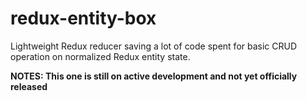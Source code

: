 # redux-entity-box

Lightweight Redux reducer saving a lot of code spent for basic CRUD operation on normalized Redux entity state.

**NOTES: This one is still on active development and not yet officially released**
